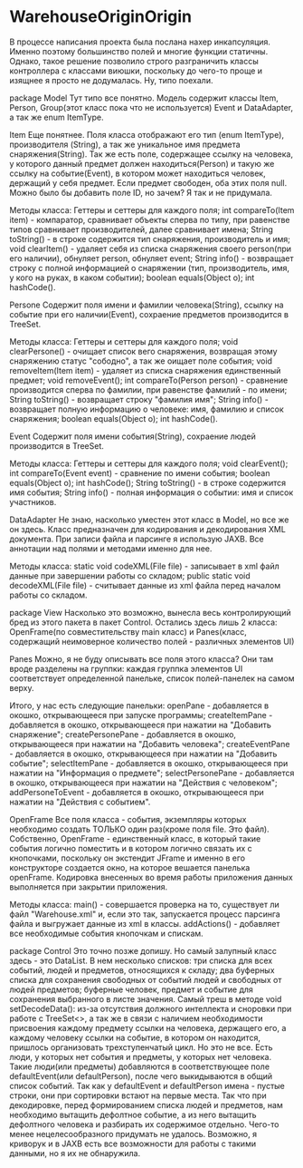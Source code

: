 # WarehouseOriginOrigin
В процессе написания проекта была послана нахер инкапсуляция.
Именно поэтому большинство полей и многие функции статичны. Однако, такое решение позволило строго разграничить классы контроллера
с классами виюшки, поскольку до чего-то проще и изящнее я просто не додумалась.
Ну, типо поехали.

package Model
Тут типо все понятно. Модель содержит классы Item, Person, Group(этот класс пока что не используется) Event и DataAdapter, 
а так же enum ItemType.

Item
Еще понятнее. Поля класса отображают его тип (enum ItemType), производителя (String), а так же уникальное имя предмета снаряжения(String).
Так же есть поле, содержащее ссылку на человека, у которого данный предмет должен находиться(Person) и такую же ссылку на событие(Event),
в котором может находиться человек, держащий у себя предмет. Если предмет свободен, оба этих поля null.
Можно было бы добавить поле ID, но зачем? Я так и не придумала.

Методы класса:
Геттеры и сеттеры для каждого поля;
int compareTo(Item item) - компаратор, сравнивает объекты сперва по типу, при равенстве типов сравнивает производителей, 
далее сравнивает имена;
String toString() - в строке содержится тип снаряжения, производитель и имя;
void clearItem() - удаляет себя из списка снаряжения своего person(при его наличии), обнуляет person, обнуляет event;
String info() - возвращает строку с полной информацией о снаряжении (тип, производитель, имя, у кого на руках, в каком событии);
boolean equals(Object o);
int hashCode().

Persone
Содержит поля имени и фамилии человека(String), ссылку на событие при его наличии(Event), сохраение предметов производится в 
TreeSet<Items>.

Методы класса:
Геттеры и сеттеры для каждого поля;
void clearPersone() - очищает список вего снаряжения, возвращая этому снаряжению статус "сободно", а так же оищает поле события;
void removeItem(Item item) - удаляет из списка снаряжения единственный предмет;
void removeEvent();
int compareTo(Person person) - сравнение производится сперва по фамилии, при равенстве фамилий - по имени;
String toString() - возвращает строку "фамилия имя";
String info() - возвращает полную информацию о человеке: имя, фамилию и список снаряжения;
boolean equals(Object o);
int hashCode().

Event
Содержит поля имени события(String), сохраение людей производится в TreeSet<Persone>.

Методы класса:
Геттеры и сеттеры для каждого поля;
void clearEvent();
int compareTo(Event event) - сравнение по имени события;
boolean equals(Object o);
int hashCode();
String toString() - в строке содержится имя события;
String info() - полная информация о событии: имя и список участников.

DataAdapter
Не знаю, насколько уместен этот класс в Model, но все же он здесь. Класс предназначен для кодирования и декодирования XML документа. При записи файла и парсинге я использую JAXB. Все аннотации над полями и методами именно для нее.

Методы класса:
static void codeXML(File file) - записывает в xml файл данные при завершении работы со складом;
public static void decodeXML(File file) - считывает данные из xml файла перед началом работы со складом.

package View
Насколько это возможно, вынесла весь контролирующий бред из этого пакета в пакет Control. Остались здесь лишь 2 класса: OpenFrame(по совместительству main класс) и Panes(класс, содержащий неимоверное количество полей - различных элементов UI)

Panes
Можно, я не буду описывать все поля этого класса? Они там вроде разделены на группки: каждая группка элементов UI соответствует
определенной панельке, список полей-панелек на самом верху.

Итого, у нас есть следующие панельки:
openPane - добавляется в окошко, открывающееся при запуске программы;
createItemPane - добавляется в окошко, открывающееся при нажатии на "Добавить снаряжение";
createPersonePane - добавляется в окошко, открывающееся при нажатии на "Добавить человека";
createEventPane - добавляется в окошко, открывающееся при нажатии на "Добавить событие";
selectItemPane - добавляется в окошко, открывающееся при нажатии на "Информация о предмете";
selectPersonePane - добавляется в окошко, открывающееся при нажатии на "Действия с человеком";
addPersoneToEvent - добавляется в окошко, открывающееся при нажатии на "Действия с событием".

OpenFrame
Все поля класса - события, экземпляры которых необходимо создать ТОЛЬКО один раз(кроме поля file. Это файл). Собственно, OpenFrame - единственный класс, в который такие события логично поместить и в котором логично связать их с кнопочками, поскольку он экстендит JFrame и именно в его конструкторе создается окно, на которое вешается панелька openFrame. Кодировка внесенных во время работы приложения данных выполняется при закрытии приложения.

Методы класса:
main() - совершается проверка на то, существует ли файл "Warehouse.xml" и, если это так, запускается процесс парсинга файла и выгружает данные из xml в классы.
addActions() - добавляет все необходимые события кнопочкам и спискам.

package Control
Это точно позже допишу. Но самый залупный класс здесь - это DataList. В нем несколько списков: три списка для всех событий, людей и предметов, относящихся к складу; два буферных списка для сохранения свободных от событий людей и свободных от людей предметов; буферные человек, предмет и событие для сохранения выбранного в листе значения.
Самый треш в методе void setDecodeData(): из-за отсутствия должного интеллекта и сноровки при работе с TreeSet<>, а так же в связи с наличием необходимости присвоения каждому предмету ссылки на человека, держащего его, а каждому человеку ссылки на событие, в котором он находится, пришлось организовать трехступенчатый цикл. 
Но это не все. Есть люди, у которых нет события и предметы, у которых нет человека. Такие люди(или предметы) добавляются в соответствующее поле defaultEvent(или defaultPerson), после чего выкидываются в общий список событий. Так как у defaultEvent и defaultPerson имена - пустые строки, они при сортировки встают на первые места. Так что при декодировке, перед формированием списка людей и предметов, нам необходимо вытащить дефолтное событие, а из него вытащить дефолтного человека и разбирать их содержимое отдельно.
Чего-то менее нецелесообразного придумать не удалось. Возможно, я криворук и в JAXB есть все возможности для работы с такими данными, но я их не обнаружила. 
